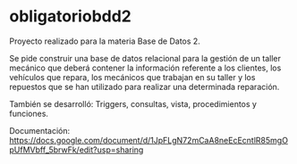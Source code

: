# obligatoriobdd2

Proyecto realizado para la materia Base de Datos 2. 

Se pide construir una base de datos relacional para la gestión de un taller mecánico que deberá contener la información referente a los clientes, los vehículos que repara, los mecánicos que trabajan en su taller y los repuestos que se han utilizado para realizar una determinada reparación.

También se desarrolló: Triggers, consultas, vista, procedimientos y funciones.

Documentación: https://docs.google.com/document/d/1JpFLgN72mCaA8neEcEcntlR85mgOpUfMVbff_5brwFk/edit?usp=sharing
